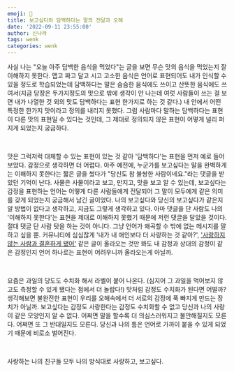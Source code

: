 ```yaml
---
emoji: 👄
title: 보고싶다와 담백하다는 말의 전달과 오해
date: '2022-09-11 23:55:00'
author: 신나라
tags: wenk
categories: wenk
---
```


사실 나는 "오늘 아주 담백한 음식을 먹었다"는 글을 보면 무슨 맛의 음식을 먹었는지 잘 이해하지 못한다. 맵고 짜고 달고 시고 고소한 음식은 언어로 표현되어도 내가 인식할 수 있을 정도로 학습되었는데 담백하다는 말은 슴슴한 음식에도 쓰이고 산뜻한 음식에도 쓰여서(지금 당장은 두가지정도의 맛으로 밖에 생각이 안 나는데 여럿 사람들이 쓰는 걸 보면 내가 나열한 것 외의 맛도 담백하다는 표현 한가지로 하는 것 같다.) 내 안에서 어떤 특정한 한가지 맛이라고 정의를 내리지 못했다. 그럼 사람마다 말하는 담백하다는 표현이 다른 맛의 표현일 수 있다는 것인데, 그 제대로 정의되지 않은 표현이 어떻게 널리 퍼지게 되었는지 궁금하다.

​

맛은 그럭저럭 대체할 수 있는 표현이 있는 것 같아 '담백하다'는 표현을 먼저 예로 들어보았다. 감정으로 생각하면 더 어렵다. 아주 예전에, 누군가를 보고싶다는 말을 완벽하게는 이해하지 못한다는 짧은 글을 썼다가 "당신도 참 불쌍한 사람이네요."라는 댓글을 받았던 기억이 난다. 사물은 사물이라고 보고, 만지고, 맛을 보고 알 수 있는데, 보고싶다는 감정을 표현하는 언어는 어떻게 다른 사람들에게 전달되어 그 말이 모두에게 같은 의미를 갖게 되었는지 궁금해서 남긴 글이었다. 나의 보고싶다와 당신의 보고싶다가 같은지 알 방법이 없다고 생각하고, 지금도 그렇게 생각하고 있다. 아마 댓글을 단 사람도 나의 '이해하지 못한다'는 표현을 제대로 이해하지 못했기 때문에 저런 댓글을 달았을 것이다. 절대 댓글 단 사람 탓을 하는 것이 아니다. 그냥 언어가 왜곡할 수 밖에 없는 메시지를 말하고 싶을 뿐. 커뮤니티에 심심찮게 '내가 내 애인보다 더 사랑하는 것 같아?', ['사랑하지 않는 사람과 결혼하게 됐어'](https://www.reddit.com/r/TrueOffMyChest/comments/x87uyd/i_am_marrying_someone_i_dont_love/) 같은 글이 올라오는 것만 봐도 내 감정과 상대의 감정이 같은 감정인지 언어 하나로는 표현이 어려우니까 올라오는게 아닐까.

​

요즘은 과일의 당도도 수치화 해서 라벨이 붙어 나온다. (심지어 그 과일을 먹어보지 않고도 측정할 수 있게 됐다는 점에서 더 놀랍다!) 맛처럼 감정도 수치화가 된다면 어떨까? 생각해보면 불완전한 표현이 우리를 오해속에서 더 서로의 감정에 푹 빠지게 만드는 장치가 아닐까. 보고싶다는 감정도 사랑한다는 감정도 수치화할 수 없고 당신과 나의 사랑이 같은 모양인지 알 수 없다. 어쩌면 말을 할수록 더 의심스러워지고 불안해질지도 모른다. 어쩌면 또 그 반대일지도 모른다. 당신과 나의 틈은 언어로 가까이 붙을 수 있게 되었기 때문에 비로소 벌어진다.

​

사랑하는 나의 친구들 모두 나의 방식대로 사랑하고, 보고싶다.

